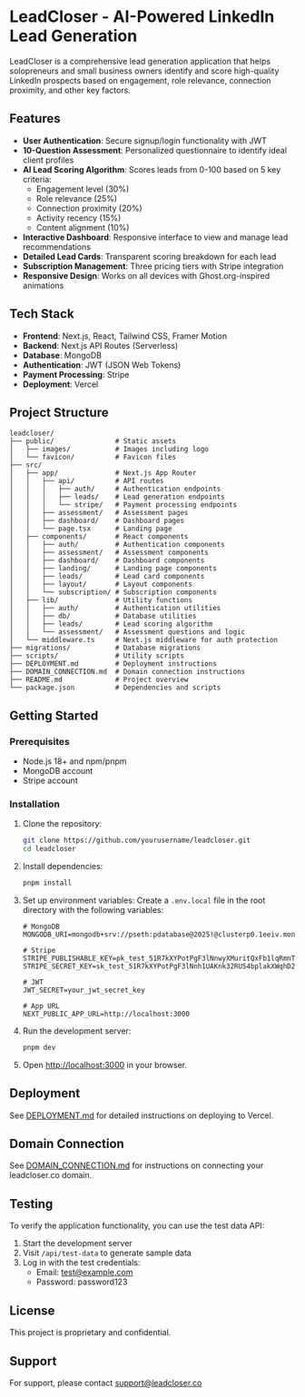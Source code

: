 # LeadCloser - AI-Powered LinkedIn Lead Generation

LeadCloser is a comprehensive lead generation application that helps solopreneurs and small business owners identify and score high-quality LinkedIn prospects based on engagement, role relevance, connection proximity, and other key factors.

## Features

- **User Authentication**: Secure signup/login functionality with JWT
- **10-Question Assessment**: Personalized questionnaire to identify ideal client profiles
- **AI Lead Scoring Algorithm**: Scores leads from 0-100 based on 5 key criteria:
  - Engagement level (30%)
  - Role relevance (25%)
  - Connection proximity (20%)
  - Activity recency (15%)
  - Content alignment (10%)
- **Interactive Dashboard**: Responsive interface to view and manage lead recommendations
- **Detailed Lead Cards**: Transparent scoring breakdown for each lead
- **Subscription Management**: Three pricing tiers with Stripe integration
- **Responsive Design**: Works on all devices with Ghost.org-inspired animations

## Tech Stack

- **Frontend**: Next.js, React, Tailwind CSS, Framer Motion
- **Backend**: Next.js API Routes (Serverless)
- **Database**: MongoDB
- **Authentication**: JWT (JSON Web Tokens)
- **Payment Processing**: Stripe
- **Deployment**: Vercel

## Project Structure

```
leadcloser/
├── public/               # Static assets
│   ├── images/           # Images including logo
│   └── favicon/          # Favicon files
├── src/
│   ├── app/              # Next.js App Router
│   │   ├── api/          # API routes
│   │   │   ├── auth/     # Authentication endpoints
│   │   │   ├── leads/    # Lead generation endpoints
│   │   │   └── stripe/   # Payment processing endpoints
│   │   ├── assessment/   # Assessment pages
│   │   ├── dashboard/    # Dashboard pages
│   │   └── page.tsx      # Landing page
│   ├── components/       # React components
│   │   ├── auth/         # Authentication components
│   │   ├── assessment/   # Assessment components
│   │   ├── dashboard/    # Dashboard components
│   │   ├── landing/      # Landing page components
│   │   ├── leads/        # Lead card components
│   │   ├── layout/       # Layout components
│   │   └── subscription/ # Subscription components
│   ├── lib/              # Utility functions
│   │   ├── auth/         # Authentication utilities
│   │   ├── db/           # Database utilities
│   │   ├── leads/        # Lead scoring algorithm
│   │   └── assessment/   # Assessment questions and logic
│   └── middleware.ts     # Next.js middleware for auth protection
├── migrations/           # Database migrations
├── scripts/              # Utility scripts
├── DEPLOYMENT.md         # Deployment instructions
├── DOMAIN_CONNECTION.md  # Domain connection instructions
├── README.md             # Project overview
└── package.json          # Dependencies and scripts
```

## Getting Started

### Prerequisites

- Node.js 18+ and npm/pnpm
- MongoDB account
- Stripe account

### Installation

1. Clone the repository:
   ```bash
   git clone https://github.com/yourusername/leadcloser.git
   cd leadcloser
   ```

2. Install dependencies:
   ```bash
   pnpm install
   ```

3. Set up environment variables:
   Create a `.env.local` file in the root directory with the following variables:
   ```
   # MongoDB
   MONGODB_URI=mongodb+srv://pseth:pdatabase@2025!@clusterp0.1eeiv.mongodb.net/
   
   # Stripe
   STRIPE_PUBLISHABLE_KEY=pk_test_51R7kXYPotPgF3lNnwyXMuritQxFb1lqRmnTi1gGDHJXDr9bmFG9CUOhsLeslRUTnTj3JlJjTpl75fLPZ1IoQD62C00fieZJMDR
   STRIPE_SECRET_KEY=sk_test_51R7kXYPotPgF3lNnh1UAKnk32RU54bplakXWqhD2brF5qo9z9ZmBMMTpSUBCTSDpiJmjo2CLnipfTvX7nuqwzkk200RuTl5J7L
   
   # JWT
   JWT_SECRET=your_jwt_secret_key
   
   # App URL
   NEXT_PUBLIC_APP_URL=http://localhost:3000
   ```

4. Run the development server:
   ```bash
   pnpm dev
   ```

5. Open [http://localhost:3000](http://localhost:3000) in your browser.

## Deployment

See [DEPLOYMENT.md](DEPLOYMENT.md) for detailed instructions on deploying to Vercel.

## Domain Connection

See [DOMAIN_CONNECTION.md](DOMAIN_CONNECTION.md) for instructions on connecting your leadcloser.co domain.

## Testing

To verify the application functionality, you can use the test data API:

1. Start the development server
2. Visit `/api/test-data` to generate sample data
3. Log in with the test credentials:
   - Email: test@example.com
   - Password: password123

## License

This project is proprietary and confidential.

## Support

For support, please contact support@leadcloser.co

